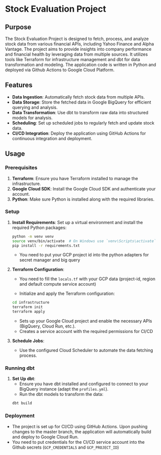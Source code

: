 # Stock Evaluation Project

## Purpose

The Stock Evaluation Project is designed to fetch, process, and analyze stock data from various financial APIs, including Yahoo Finance and Alpha Vantage. The project aims to provide insights into company performance and financial health by leveraging data from multiple sources. It utilizes tools like Terraform for infrastructure management and dbt for data transformation and modeling. The application code is written in Python and deployed via Github Actions to Google Cloud Platform.

## Features

- **Data Ingestion**: Automatically fetch stock data from multiple APIs.
- **Data Storage**: Store the fetched data in Google BigQuery for efficient querying and analysis.
- **Data Transformation**: Use dbt to transform raw data into structured models for analysis.
- **Scheduling**: Set up scheduled jobs to regularly fetch and update stock data.
- **CI/CD Integration**: Deploy the application using GitHub Actions for continuous integration and deployment.

## Usage

### Prerequisites

1. **Terraform**: Ensure you have Terraform installed to manage the infrastructure.
2. **Google Cloud SDK**: Install the Google Cloud SDK and authenticate your account.
3. **Python**: Make sure Python is installed along with the required libraries.

### Setup

1. **Install Requirements**:
   Set up a virtual environment and install the required Python packages:
   ```bash
   python -m venv venv
   source venv/bin/activate  # On Windows use `venv\Scripts\activate`
   pip install -r requirements.txt
   ```
   - You need to put your GCP project id into the python adapters for secret manager and big query

2. **Terraform Configuration**:
    - You need to fill the `locals.tf` with your GCP data (project-id, region and default compute service account)

   - Initialize and apply the Terraform configuration:
   ```bash
   cd infrastructure
   terraform init
   terraform apply
   ```
   - Sets up your Google Cloud project and enable the necessary APIs (BigQuery, Cloud Run, etc.).
   - Creates a service account with the required permissions for CI/CD

3. **Schedule Jobs**:
   - Use the configured Cloud Scheduler to automate the data fetching process.

### Running dbt

1. **Set Up dbt**:
   - Ensure you have dbt installed and configured to connect to your BigQuery instance (adapt the `profiles.yml`).
   - Run the dbt models to transform the data:
   ```bash
   dbt build
   ```

### Deployment

- The project is set up for CI/CD using GitHub Actions. Upon pushing changes to the master branch, the application will automatically build and deploy to Google Cloud Run.
- You need to put credentials for the CI/CD service account into the Github secrets (`GCP_CREDENTIALS` and `GCP_PROJECT_ID`)